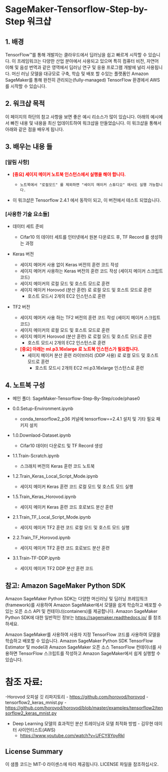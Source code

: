 # SageMaker-Tensorflow-Step-by-Step 워크샵


## 1. 배경

TensorFlow™를 통해 개발자는 클라우드에서 딥러닝을 쉽고 빠르게 시작할 수 있습니다.
이 프레임워크는 다양한 산업 분아에서 사용되고 있으며 특히 컴퓨터 비전, 자연어 이해 및 음성 번역과 같은 영역에서 딥러닝 연구 및 응용 프로그램 개발에 널리 사용됩니다.
머신 러닝 모델을 대규모로 구축, 학습 및 배포 할 수있는 플랫폼인 Amazon SageMaker를 통해 완전히 관리되는(fully-managed) TensorFlow 환경에서 AWS를 시작할 수 있습니다.

## 2. 워크샵 목적

이 페이지의 하단의 참고 사항을 보면 좋은 예시 리소스가 많이 있습니다. 아래의 예시에서 빠진 내용 및 내용을 최신 업데이트하여 워크샵을 만들었습니다. 이 워크샵을 통해서 아래와 같은 점을 배우게 됩니다.

## 3. 배우는 내용 들

### [알림 사항]
- **<font color="red">[중요] 세이지 메이커 노트북 인스턴스에서 실행을 해야 합니다.</font>**
    - `노트북에서 "로컬모드" 를 제외하면 "세이지 메이커 스튜디오" 에서도 실행 가능합니다.`
    
    
- 이 워크샵은 Tensorflow 2.4.1 에서 동작이 되고, 이 버전에서 테스트 되었습니다. 

### [사용한 기술 요소들]
- 데이터 세트 준비
    - Cifar10 의 데이터 세트를 인터넷에서 원본 다운로드 후, TF Record 를 생성하는 과정


- Keras 버전
    - 세이지 메어커 사용 없이 Keras 버전의 훈련 코드 작성
    - 세이지 메어커 사용하는 Keras 버전의 훈련 코드 작성 (세이지 메이커 스크립트 코드)
    - 세이지 메이커의 로컬 모드 및 호스트 모드로 훈련
    - 세이지 메이커 Horovod (분산 훈련) 로 로컬 모드 및 호스트 모드로 훈련  
        - 호스트 모드시 2개의 EC2 인스턴스로 훈련


- TF2 버전
    - 세이지 메어커 사용 하는 TF2 버전의 훈련 코드 작성 (세이지 메이커 스크립트 코드)
    - 세이지 메이커의 로컬 모드 및 호스트 모드로 훈련
    - 세이지 메이커 Horovod (분산 훈련) 로 로컬 모드 및 호스트 모드로 훈련  
        - 호스트 모드시 2개의 EC2 인스턴스로 훈련
    - **<font color="red">[중요] 아래는 ml.p3.16xlarge 로 노트북 인스턴스가 필요합니다.</font>**
       - 세이지 메이커 분산 훈련 라이브러리 (DDP 사용) 로 로컬 모드 및 호스트 모드로 훈련  
           - 호스트 모드시 2개의 EC2 ml.p3.16xlarge 인스턴스로 훈련


## 4. 노트북 구성

- 메인 폴더: SageMaker-Tensorflow-Step-By-Step/code/phase0


- 0.0.Setup-Environment.ipynb 
    - conda_tensorflow2_p36 커널에 tensorflow==2.4.1 설치 및 기타 필요 패키지 설치


- 1.0.Downlaod-Dataset.ipynb
    - Cifar10 데이터 다운로드 및 TF Record 생성


- 1.1.Train-Scratch.ipynb
    - 스크래치 버전의 Keras 훈련 코드 노트북


- 1.2.Train_Keras_Local_Script_Mode.ipynb    
    - 세이지 메이커 Keras 훈련 코드 로컬 모드 및 호스트 모드 실행


- 1.5.Train_Keras_Horovod.ipynb    
    - 세이지 메이커 Keras 훈련 코드 호로보드 분산 훈련


- 2.1.Train_TF_Local_Script_Mode.ipynb    
    - 세이지 메이커 TF2 훈련 코드 로컬 모드 및 호스트 모드 실행


- 2.2.Train_TF_Horovod.ipynb
    - 세이지 메이커 TF2 훈련 코드 호로보드 분산 훈련


- 3.1.Train-TF-DDP.ipynb    
    - 세이지 메이커 TF2 DDP 분산 훈련 코드



## 참고: Amazon SageMaker Python SDK

Amazon SageMaker Python SDK는 다양한 머신러닝 및 딥러닝 프레임워크(framework)를 사용하여 Amazon SageMaker에서 모델을 쉽게 학습하고 배포할 수 있는 오픈 소스 API 및 컨테이너(containers)를 제공합니다. Amazon SageMaker Python SDK에 대한 일반적인 정보는 https://sagemaker.readthedocs.io/ 를 참조하세요.

Amazon SageMaker를 사용하여 사용자 지정 TensorFlow 코드를 사용하여 모델을 학습하고 배포할 수 있습니다. Amazon SageMaker Python SDK TensorFlow Estimator 및 model과 Amazon SageMaker 오픈 소스 TensorFlow 컨테이너를 사용하면 TensorFlow 스크립트를 작성하고 Amazon SageMaker에서 쉽게 실행할 수 있습니다.




# 참조 자료:
-Horovod 오피설 깃 리파지토리
    - https://github.com/horovod/horovod
    - tensorflow2_keras_mnist.py
        - https://github.com/horovod/horovod/blob/master/examples/tensorflow2/tensorflow2_keras_mnist.py


- Deep Learning 모델의 효과적인 분산 트레이닝과 모델 최적화 방법 - 김무현 데이터 사이언티스트(AWS)
    - https://www.youtube.com/watch?v=UFCY8YpyRkI
    

## License Summary

이 샘플 코드는 MIT-0 라이센스에 따라 제공됩니다. LICENSE 파일을 참조하십시오.


